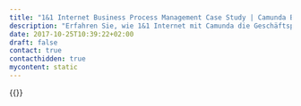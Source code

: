 ```yaml
---
title: "1&1 Internet Business Process Management Case Study | Camunda BPM"
description: "Erfahren Sie, wie 1&1 Internet mit Camunda die Geschäftsprozessautomatisierung organisiert und die Effizienz im Unternehmen gesteigert hat. Camunda ist der Marktführer für Workflow-Automatisierung basierend auf Java und BPMN 2.0."
date: 2017-10-25T10:39:22+02:00
draft: false
contact: true
contacthidden: true
mycontent: static
---
```

{{<case-study-single
company="1&1 Internet AG "
companydescription="<p>Die 1&1 Internet AG ist ein globaler Marktführer unter den Web-Hosting-Providern, und Europas größtes Domainnamen-Registrierung Unternehmen. 1&1 ist eine hundertprozentige Tochtergesellschaft der United Internet AG, einem öffentlichen Unternehmen mit einer Marktkapitalisierung von mehr als 5 Milliarden Euro. 1&1 wurde im Jahr 1988 gegründet und hat mehr als 12,5 Millionen deutsche, amerikanische, britische, französische, spanische, österreichische, polnische, italienische und mexikanische Kundenverträge. Die 1&1-Gruppe verwaltet mehr als 19 Millionen Domainnamen weltweit. Mehr als 70.000 Servern laufen in 1&1s fünf modernen und grünen Rechenzentren. 1&1 ist stolz darauf, der One-Stop-Shop für Web-Lösungen zu sein.</p>"
customerquote="<p><q>Wir nutzen bereits seit einigen Jahren BPM zur Modellierung, Implementierung und Ausführung von Geschäftsprozessen. Nachdem wir mit jBPM 3 sehr gute Erfahrungen gemacht hatten, mussten wir eine moderne Process Engine finden, die es uns ermöglicht, unseren Kunden die bestmögliche Service-Qualität zu liefern, wenn sie beispielsweise unsere Produkte bestellen. Eine zuverlässige Prozessausführung und hohe Durchsatzzahlen sind für uns besonders wichtige Anforderungen. Außerdem müssen sich unsere Process Engines nahtlos in unsere auf JBoss AS basierende Java EE Infrastruktur einfügen.   Schlussendlich bevorzugen wir Open Source Lösungen, die uns eine volle Kontrolle über die Technologie geben und es uns erlauben, bei Bedarf auch spezifische Anpassungen vorzunehmen. Camunda BPM stellte sich insofern als ideale Lösung für uns heraus. Wir sehen außerdem die Möglichkeit, unser Prozessverständnis mit anderen zu teilen und von einer aktiven Community rund um Camunda BPM zu profitieren.</q></p>"
teaser="Design, Implementierung und Betrieb von Prozessen für zahlreiche Leistungen"
usecase=""
videolink=""
logo="//images.ctfassets.net/vpidbgnakfvf/3KItidnNJ6c224e2i84a0m/ecf772cf78b547640e59035e60a7aa8b/1_1.svg"
pdf=""
thumbnail="">}}